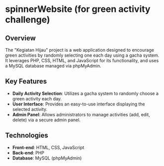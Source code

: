 # spinnerWebsite (for green activity challenge)

## Overview
The "Kegiatan Hijau" project is a web application designed to encourage green activities by randomly selecting one each day using a gacha system. It leverages PHP, CSS, HTML, and JavaScript for its functionality, and uses a MySQL database managed via phpMyAdmin.

## Key Features
- **Daily Activity Selection**: Utilizes a gacha system to randomly choose a green activity each day.
- **User Interface**: Provides an easy-to-use interface displaying the selected activity.
- **Admin Panel**: Allows administrators to manage activities (add, edit, delete) via a secure admin panel.

## Technologies
- **Front-end**: HTML, CSS, JavaScript
- **Back-end**: PHP
- **Database**: MySQL (phpMyAdmin)

